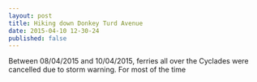 ```yaml
---
layout: post
title: Hiking down Donkey Turd Avenue
date: 2015-04-10 12-30-24
published: false
---
```



Between 08/04/2015 and 10/04/2015, ferries all over the Cyclades were cancelled due to storm warning. For most of the time